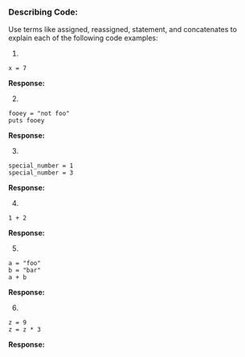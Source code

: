 ### Describing Code:

Use terms like assigned, reassigned, statement, and concatenates to explain each of the following code examples:

1)

```
x = 7
```

**Response:**


2)

```
fooey = "not foo"
puts fooey
```

**Response:**


3)

```
special_number = 1
special_number = 3
```

**Response:**

4)

```
1 + 2
```
**Response:**


5)

```
a = "foo"
b = "bar"
a + b

```

**Response:**

6)

```
z = 9
z = z * 3
```

**Response:**
